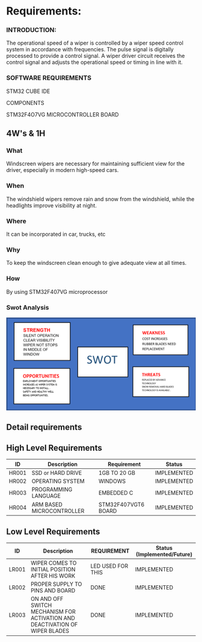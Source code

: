 # Requirements: 
### INTRODUCTION:
The operational speed of a wiper is controlled by a wiper speed control system in accordance with frequencies. The pulse signal is digitally processed to provide a control signal. A wiper driver circuit receives the control signal and adjusts the operational speed or timing in line with it.     
### SOFTWARE REQUIREMENTS

STM32 CUBE IDE

COMPONENTS

STM32F4O7VG MICROCONTROLLER BOARD
## 4W's & 1H
### What
Windscreen wipers are necessary for maintaining sufficient view for the driver, especially in modern high-speed cars.
### When
The windshield wipers remove rain and snow from the windshield, while the headlights improve visibility at night.
### Where 
It can be incorporated in car, trucks, etc
### Why 
To keep the windscreen clean enough to give adequate view at all times.
### How 
By using STM32F407VG microprocessor       
### Swot Analysis
![Swot Analysis](https://github.com/BhargavaRaj/M3_Wiper-Control-System/blob/d7640b7406c72c18fbeee72a3aeb75494aec78aa/1_Requirements/Swot%20Analysis.png)
## Detail requirements
## High Level Requirements
| ID | Description | Requirement | Status | 
| ----- | ----- | ------- | ---------|
| HR001 | SSD or HARD DRIVE  | 1GB TO 20 GB | IMPLEMENTED | 
| HR002 | OPERATING SYSTEM  | WINDOWS |  IMPLEMENTED  |
| HR003 | PROGRAMMING LANGUAGE | EMBEDDED C |  IMPLEMENTED  |
| HR004 | ARM BASED MICROCONTROLLER | STM32F407VGT6 BOARD  |  IMPLEMENTED  |
## Low Level Requirements
| ID | Description | REQUIREMENT | Status (Implemented/Future) |
| ------ | --------- | ------ | ----- |
| LR001 | WIPER COMES TO INITIAL POSITION AFTER HIS WORK | LED USED FOR THIS |  IMPLEMENTED  |
| LR002 | PROPER SUPPLY TO PINS AND BOARD | DONE |  IMPLEMENTED |
| LR003 | ON AND OFF SWITCH MECHANISM FOR ACTIVATION AND DEACTIVATION OF WIPER BLADES  | DONE  | IMPLEMENTED |
